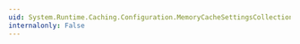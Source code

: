 ```yaml
---
uid: System.Runtime.Caching.Configuration.MemoryCacheSettingsCollection.Item(System.Int32)
internalonly: False
---
```

